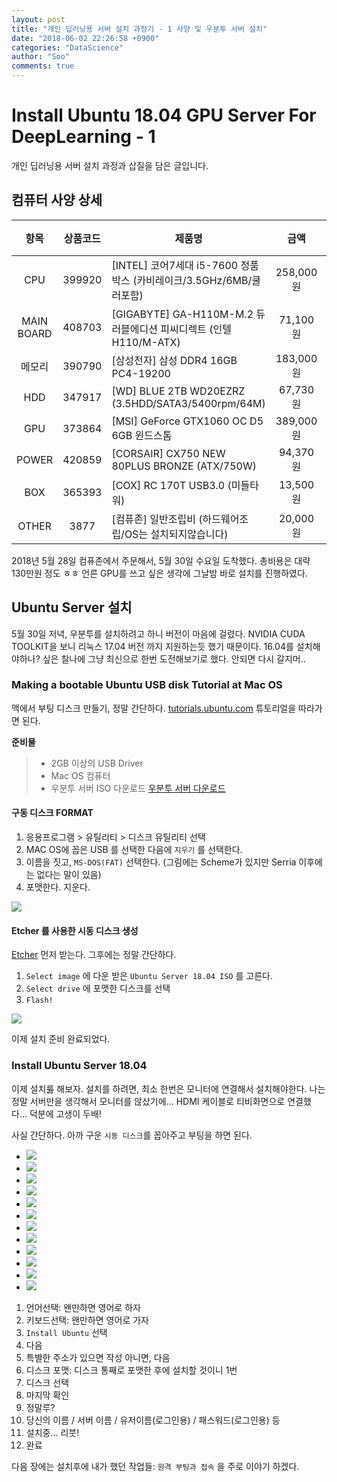 ```yaml
---
layout: post
title: "개인 딥러닝용 서버 설치 과정기 - 1 사양 및 우분투 서버 설치"
date: "2018-06-02 22:26:58 +0900"
categories: "DataScience"
author: "Soo"
comments: true
---
```

# Install Ubuntu 18.04 GPU Server For DeepLearning - 1

개인 딥러닝용 서버 설치 과정과 삽질을 담은 글입니다.

## 컴퓨터 사양 상세

|항목|상품코드|제품명|금액|수량|최종금액|
|:-:|:-:|-|:-:|:-:|:-:|
|CPU|399920|[INTEL] 코어7세대 i5-7600 정품박스 (카비레이크/3.5GHz/6MB/쿨러포함)|258,000원|1|258,000원|
|MAIN<br>BOARD|408703|[GIGABYTE] GA-H110M-M.2 듀러블에디션 피씨디렉트 (인텔H110/M-ATX)|71,100원|1|71,100원|
|메모리|390790|[삼성전자] 삼성 DDR4 16GB PC4-19200|183,000원|2|366,000원|
|HDD|347917|[WD] BLUE 2TB WD20EZRZ (3.5HDD/SATA3/5400rpm/64M)|67,730원|1|67,730원|
|GPU|373864|[MSI] GeForce GTX1060 OC D5 6GB 윈드스톰|389,000원|1|389,000원|
|POWER|420859|[CORSAIR] CX750 NEW 80PLUS BRONZE (ATX/750W)|94,370원|1|94,370원|
|BOX|365393|[COX] RC 170T USB3.0 (미들타워)|13,500원|1|13,500원
|OTHER|3877|[컴퓨존] 일반조립비 (하드웨어조립/OS는 설치되지않습니다)|20,000원|1|20,000원|

2018년 5월 28일 컴퓨존에서 주문해서, 5월 30일 수요일 도착했다. 총비용은 대략 130만원 정도 ㅎㅎ 언른 GPU를 쓰고 싶은 생각에 그날밤 바로 설치를 진행하였다.

## Ubuntu Server 설치

5월 30일 저녁, 우분투를 설치하려고 하니 버전이 마음에 걸렸다. NVIDIA CUDA TOOLKIT을 보니 리눅스 17.04 버전 까지 지원하는듯 했기 때문이다. 16.04를 설치해야하나? 싶은 찰나에 그냥 최신으로 한번 도전해보기로 했다. 안되면 다시 갈지머..

### Making a bootable Ubuntu USB disk Tutorial at Mac OS

맥에서 부팅 디스크 만들기, 정말 간단하다. [tutorials.ubuntu.com](https://tutorials.ubuntu.com/tutorial/tutorial-create-a-usb-stick-on-macos#0) 튜토리얼을 따라가면 된다.

**준비물**

> * 2GB 이상의 USB Driver
> * Mac OS 컴퓨터
> * 우분투 서버 ISO 다운로드 [우분투 서버 다운로드](https://www.ubuntu.com/download/server)

#### 구동 디스크 FORMAT

1. 응용프로그램 > 유틸리티 > 디스크 유틸리티 선택
2. MAC OS에 꼽은 USB 를 선택한 다음에 `지우기` 를 선택한다.
3. 이름을 짓고, `MS-DOS(FAT)` 선택한다. (그림에는 Scheme가 있지만 Serria 이후에는 없다는 말이 있음)
4. 포맷한다. 지운다.

<img src="/assets/ds/gpuserver/format_disk.png">

#### Etcher 를 사용한 시동 디스크 생성

[Etcher](https://etcher.io/) 먼저 받는다. 그후에는 정말 간단하다.

1. `Select image` 에 다운 받은 `Ubuntu Server 18.04 ISO` 를 고른다.
2. `Select drive` 에 포맷한 디스크를 선택
3. `Flash!`

<img src="/assets/ds/gpuserver/etcher.png">

이제 설치 준비 완료되었다.

### Install Ubuntu Server 18.04

이제 설치릃 해보자. 설치를 하려면, 최소 한번은 모니터에 연결해서 설치해야한다. 나는 정말 서버만을 생각해서 모니터를 않샀기에... HDMI 케이블로 티비화면으로 연결했다... 덕분에 고생이 두배!

사실 간단하다. 아까 구운 `시동 디스크`를 꼽아주고 부팅을 하면 된다.

<ul id="light-slider1">
  <li><img src="/assets/ds/gpuserver/u1.png"></li>
  <li><img src="/assets/ds/gpuserver/u2.png"></li>
  <li><img src="/assets/ds/gpuserver/u3.png"></li>
  <li><img src="/assets/ds/gpuserver/u4.png"></li>
  <li><img src="/assets/ds/gpuserver/u5.png"></li>
  <li><img src="/assets/ds/gpuserver/u6.png"></li>
  <li><img src="/assets/ds/gpuserver/u7.png"></li>
  <li><img src="/assets/ds/gpuserver/u8.png"></li>
  <li><img src="/assets/ds/gpuserver/u9.png"></li>
  <li><img src="/assets/ds/gpuserver/u10.png"></li>
  <li><img src="/assets/ds/gpuserver/u11.png"></li>
  <li><img src="/assets/ds/gpuserver/u12.png"></li>
</ul>

1. 언어선택: 왠만하면 영어로 하자
2. 키보드선택: 왠만하면 영어로 가자
3. `Install Ubuntu` 선택
4. 다음
5. 특별한 주소가 있으면 작성 아니면, 다음
6. 디스크 포맷: 디스크 통째로 포맷한 후에 설치할 것이니 1번
7. 디스크 선택
8. 마지막 확인
9. 정말루?
10. 당신의 이름 / 서버 이름 / 유저이름(로그인용) / 패스워드(로그인용) 등
11. 설치중... 리붓!
12. 완료

다음 장에는 설치후에 내가 했던 작업들: `원격 부팅과 접속` 을 주로 이야기 하겠다.
